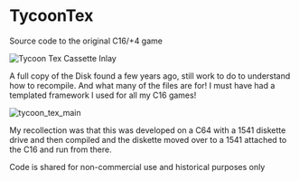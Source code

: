 # TycoonTex
Source code to the original C16/+4 game

![Tycoon Tex Cassette Inlay](https://github.com/anthonyjclarke/TycoonTex/assets/9491428/cdea1ca1-31fb-4d7b-9a1d-b7af48ddfc61)

A full copy of the Disk found a few years ago, still work to do to understand how to recompile. And what many of the files are for! I must have had a templated framework I used for all my C16 games!

![tycoon_tex_main](https://github.com/anthonyjclarke/TycoonTex/assets/9491428/bb59ee0e-be3b-4a1a-abf5-3fde9e180544)

My recollection was that this was developed on a C64 with a 1541 diskette drive and then compiled and the diskette moved over to a 1541 attached to the C16 and run from there.

Code is shared for non-commercial use and historical purposes only
